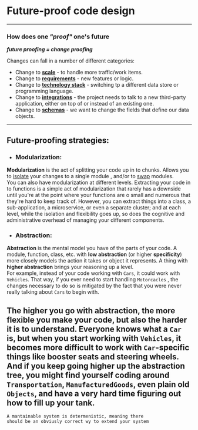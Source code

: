 # Future-proof code design

---

### How does one *"proof"* one's future

***future proofing = change proofing***

Changes can fall in a number of different categories:

+ Change to **<u>scale</u>** - to handle more traffic/work items.
+ Change to **<u>requirements</u>** - new features or logic.
+ Change to **<u>technology stack</u>** - switching tp a different data store or programming language.
+ Change to **<u>integrations</u>** - the project needs to talk to a new third-party application, either on top of or
  instead of an existing one.
+ Change to **<u>schemas</u>** - we want to change the fields that define our data objects.

---

## Future-proofing strategies:

+ ### **Modularization**:<br>

**Modularization** is the act of splitting your code up in to chunks. Allows you to <u>isolate</u> your changes to a
single module , and/or to <u>swap</u> modules.<br>
You can also have modularization at different levels. Extracting your code in to functions is a simple act of
modularization that rarely has a downside until you're at the point where your functions are o small and numerous that
they're hard to keep track of. However, you can extract things into a class, a sub-application, a microservice, or even
a separate cluster; and at each level, while the isolation and flexibility goes up, so does the cognitive and
administrative overhead of managing your different components.

+ ### **Abstraction**:<br>

**Abstraction** is the mental model you have of the parts of your code. A module, function, class, etc. with **low
abstraction** (or higher **specificity**) more closely models the action it takes or object it represents. A thing
with **higher abstraction** brings your reasoning up a level.<br>
For example, instead of your code working with ``Cars``, it could work with ``Vehicles``. That way, if you ever need to
start handling ``Motorcacles`` , the changes necessary to do so is mitigated by the fact that you were never really
talking about ``Cars`` to begin with.


The higher you go with abstraction, the more flexible you make your code, but also the harder it is to understand.
Everyone knows what a ``Car`` is, but when you start working with ``Vehicles``, it becomes more difficult to work with
``Car``-specific things like booster seats and steering wheels. And if you keep going higher up the abstraction tree,
you might find yourself coding around ``Transportation``, ``ManufacturedGoods``, even plain  old ``Objects``,
and have a very hard time figuring out how to fill up your tank.
---
    A mantainable system is determenistic, meaning there 
    should be an obviusly correct wy to extend your system


